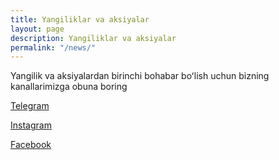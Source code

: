 ```yaml
---
title: Yangiliklar va aksiyalar
layout: page
description: Yangiliklar va aksiyalar
permalink: "/news/"
---
```


Yangilik va aksiyalardan birinchi bohabar boʻlish uchun bizning kanallarimizga obuna boring

[Telegram](https://t.me/dimedklinika)

[Instagram](https://instagram.com/dimedklinika)

[Facebook](https://www.facebook.com/dimedklinika)

